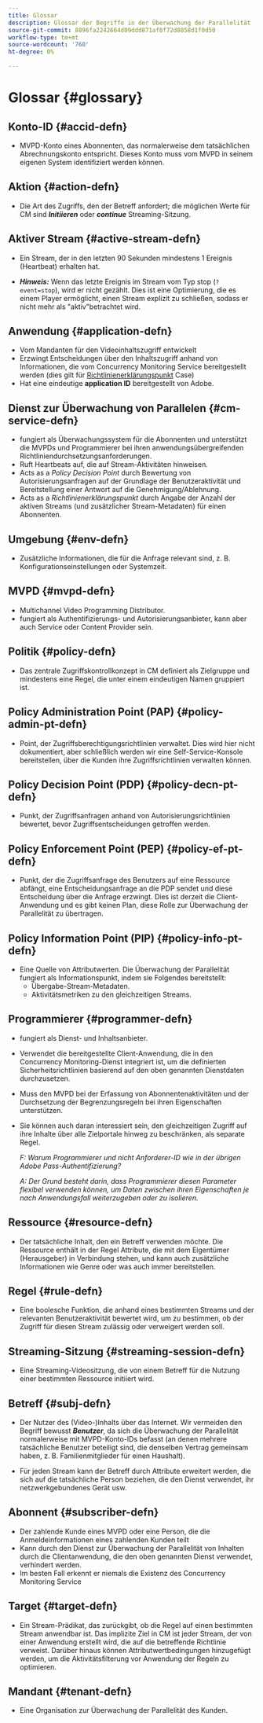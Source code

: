 ```yaml
---
title: Glossar
description: Glossar der Begriffe in der Überwachung der Parallelität
source-git-commit: 8896fa2242664d09ddd871af8f72d8858d1f0d50
workflow-type: tm+mt
source-wordcount: '760'
ht-degree: 0%

---
```



# Glossar {#glossary}

## Konto-ID {#accid-defn}

* MVPD-Konto eines Abonnenten, das normalerweise dem tatsächlichen Abrechnungskonto entspricht. Dieses Konto muss vom MVPD in seinem eigenen System identifiziert werden können.

## Aktion {#action-defn}

* Die Art des Zugriffs, den der Betreff anfordert; die möglichen Werte für CM sind ***Initiieren*** oder ***continue*** Streaming-Sitzung.

## Aktiver Stream {#active-stream-defn}

* Ein Stream, der in den letzten 90 Sekunden mindestens 1 Ereignis (Heartbeat) erhalten hat.

* ***Hinweis:*** Wenn das letzte Ereignis im Stream vom Typ stop (`?event=stop`), wird er nicht gezählt. Dies ist eine Optimierung, die es einem Player ermöglicht, einen Stream explizit zu schließen, sodass er nicht mehr als &quot;aktiv&quot;betrachtet wird.

## Anwendung {#application-defn}

* Vom Mandanten für den Videoinhaltszugriff entwickelt
* Erzwingt Entscheidungen über den Inhaltszugriff anhand von Informationen, die vom Concurrency Monitoring Service bereitgestellt werden (dies gilt für [Richtlinienerklärungspunkt](/help/concurrency-monitoring/policy-info-pt-versionone.md) Case)
* Hat eine eindeutige **application ID** bereitgestellt von Adobe.

## Dienst zur Überwachung von Parallelen {#cm-service-defn}

* fungiert als Überwachungssystem für die Abonnenten und unterstützt die MVPDs und Programmierer bei ihren anwendungsübergreifenden Richtliniendurchsetzungsanforderungen.
* Ruft Heartbeats auf, die auf Stream-Aktivitäten hinweisen.
* Acts as a _Policy Decision Point_ durch Bewertung von Autorisierungsanfragen auf der Grundlage der Benutzeraktivität und Bereitstellung einer Antwort auf die Genehmigung/Ablehnung.
* Acts as a _Richtlinienerklärungspunkt_ durch Angabe der Anzahl der aktiven Streams (und zusätzlicher Stream-Metadaten) für einen Abonnenten.

## Umgebung {#env-defn}

* Zusätzliche Informationen, die für die Anfrage relevant sind, z. B. Konfigurationseinstellungen oder Systemzeit.

## MVPD {#mvpd-defn}

* Multichannel Video Programming Distributor.
* fungiert als Authentifizierungs- und Autorisierungsanbieter, kann aber auch Service oder Content Provider sein.

## Politik {#policy-defn}

* Das zentrale Zugriffskontrollkonzept in CM definiert als Zielgruppe und mindestens eine Regel, die unter einem eindeutigen Namen gruppiert ist.

## Policy Administration Point (PAP) {#policy-admin-pt-defn}

* Point, der Zugriffsberechtigungsrichtlinien verwaltet. Dies wird hier nicht dokumentiert, aber schließlich werden wir eine Self-Service-Konsole bereitstellen, über die Kunden ihre Zugriffsrichtlinien verwalten können.

## Policy Decision Point (PDP) {#policy-decn-pt-defn}

* Punkt, der Zugriffsanfragen anhand von Autorisierungsrichtlinien bewertet, bevor Zugriffsentscheidungen getroffen werden.

## Policy Enforcement Point (PEP) {#policy-ef-pt-defn}

* Punkt, der die Zugriffsanfrage des Benutzers auf eine Ressource abfängt, eine Entscheidungsanfrage an die PDP sendet und diese Entscheidung über die Anfrage erzwingt. Dies ist derzeit die Client-Anwendung und es gibt keinen Plan, diese Rolle zur Überwachung der Parallelität zu übertragen.

## Policy Information Point (PIP) {#policy-info-pt-defn}

* Eine Quelle von Attributwerten. Die Überwachung der Parallelität fungiert als Informationspunkt, indem sie Folgendes bereitstellt:
   * Übergabe-Stream-Metadaten.
   * Aktivitätsmetriken zu den gleichzeitigen Streams.

## Programmierer {#programmer-defn}

* fungiert als Dienst- und Inhaltsanbieter.
* Verwendet die bereitgestellte Client-Anwendung, die in den Concurrency Monitoring-Dienst integriert ist, um die definierten Sicherheitsrichtlinien basierend auf den oben genannten Dienstdaten durchzusetzen.
* Muss den MVPD bei der Erfassung von Abonnentenaktivitäten und der Durchsetzung der Begrenzungsregeln bei ihren Eigenschaften unterstützen.
* Sie können auch daran interessiert sein, den gleichzeitigen Zugriff auf ihre Inhalte über alle Zielportale hinweg zu beschränken, als separate Regel.

  *F: Warum Programmierer und nicht Anforderer-ID wie in der übrigen Adobe Pass-Authentifizierung?*

  *A: Der Grund besteht darin, dass Programmierer diesen Parameter flexibel verwenden können, um Daten zwischen ihren Eigenschaften je nach Anwendungsfall weiterzugeben oder zu isolieren.*

## Ressource {#resource-defn}

* Der tatsächliche Inhalt, den ein Betreff verwenden möchte. Die Ressource enthält in der Regel Attribute, die mit dem Eigentümer (Herausgeber) in Verbindung stehen, und kann auch zusätzliche Informationen wie Genre oder was auch immer bereitstellen.

## Regel {#rule-defn}

* Eine boolesche Funktion, die anhand eines bestimmten Streams und der relevanten Benutzeraktivität bewertet wird, um zu bestimmen, ob der Zugriff für diesen Stream zulässig oder verweigert werden soll.

## Streaming-Sitzung {#streaming-session-defn}

* Eine Streaming-Videositzung, die von einem Betreff für die Nutzung einer bestimmten Ressource initiiert wird.

## Betreff {#subj-defn}

* Der Nutzer des (Video-)Inhalts über das Internet. Wir vermeiden den Begriff bewusst _**Benutzer**_, da sich die Überwachung der Parallelität normalerweise mit MVPD-Konto-IDs befasst (an denen mehrere tatsächliche Benutzer beteiligt sind, die denselben Vertrag gemeinsam haben, z. B. Familienmitglieder für einen Haushalt).

* Für jeden Stream kann der Betreff durch Attribute erweitert werden, die sich auf die tatsächliche Person beziehen, die den Dienst verwendet, ihr netzwerkgebundenes Gerät usw.

## Abonnent {#subscriber-defn}

* Der zahlende Kunde eines MVPD oder eine Person, die die Anmeldeinformationen eines zahlenden Kunden teilt
* Kann durch den Dienst zur Überwachung der Parallelität von Inhalten durch die Clientanwendung, die den oben genannten Dienst verwendet, verhindert werden.
* Im besten Fall erkennt er niemals die Existenz des Concurrency Monitoring Service

## Target {#target-defn}

* Ein Stream-Prädikat, das zurückgibt, ob die Regel auf einen bestimmten Stream anwendbar ist. Das implizite Ziel in CM ist jeder Stream, der von einer Anwendung erstellt wird, die auf die betreffende Richtlinie verweist. Darüber hinaus können Attributwertbedingungen hinzugefügt werden, um die Aktivitätsfilterung vor Anwendung der Regeln zu optimieren.

## Mandant {#tenant-defn}

* Eine Organisation zur Überwachung der Parallelität des Kunden.
